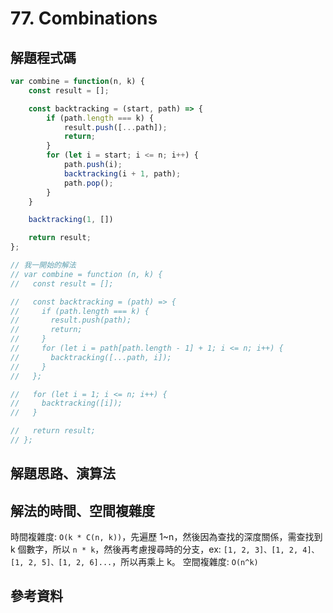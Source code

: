 # 77. Combinations

## 解題程式碼

```javascript
var combine = function(n, k) {
    const result = [];

    const backtracking = (start, path) => {
        if (path.length === k) {
            result.push([...path]);
            return;
        }
        for (let i = start; i <= n; i++) {
            path.push(i);
            backtracking(i + 1, path);
            path.pop();
        }
    }

    backtracking(1, [])

    return result;
};

// 我一開始的解法
// var combine = function (n, k) {
//   const result = [];

//   const backtracking = (path) => {
//     if (path.length === k) {
//       result.push(path);
//       return;
//     }
//     for (let i = path[path.length - 1] + 1; i <= n; i++) {
//       backtracking([...path, i]);
//     }
//   };

//   for (let i = 1; i <= n; i++) {
//     backtracking([i]);
//   }

//   return result;
// };
```

## 解題思路、演算法

## 解法的時間、空間複雜度

時間複雜度: `O(k * C(n, k))`，先遍歷 1~n，然後因為查找的深度關係，需查找到 k 個數字，所以 `n * k`，然後再考慮搜尋時的分支，ex: `[1, 2, 3]、[1, 2, 4]、[1, 2, 5]、[1, 2, 6]...`，所以再乘上 k。
空間複雜度: `O(n^k)`

## 參考資料
